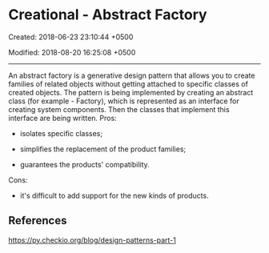 # Creational - Abstract Factory

Created: 2018-06-23 23:10:44 +0500

Modified: 2018-08-20 16:25:08 +0500

---

An abstract factory is a generative design pattern that allows you to create families of related objects without getting attached to specific classes of created objects. The pattern is being implemented by creating an abstract class (for example - Factory), which is represented as an interface for creating system components. Then the classes that implement this interface are being written.
Pros:

- isolates specific classes;

- simplifies the replacement of the product families;

- guarantees the products' compatibility.

Cons:

- it's difficult to add support for the new kinds of products.
## References

<https://py.checkio.org/blog/design-patterns-part-1>
